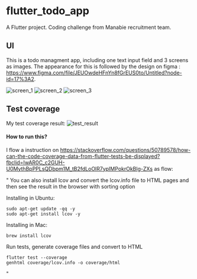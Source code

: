# flutter_todo_app

A Flutter project.
Coding challenge from Manabie recruitment team.

## UI
This is a todo managment app, including one text input field and 3 screens as images. The appearance for this is followed by the design on figma : https://www.figma.com/file/JEUOwdeHFnYn8fGrEUS0to/Untitled?node-id=17%3A2.

![screen_1](https://user-images.githubusercontent.com/66101016/111764534-e0735b00-88d5-11eb-997d-7ae0f20248ea.png)
![screen_2](https://user-images.githubusercontent.com/66101016/111764541-e23d1e80-88d5-11eb-8f6f-2a97b0a8fa90.png)
![screen_3](https://user-images.githubusercontent.com/66101016/111764546-e36e4b80-88d5-11eb-8556-1318e67c3d1f.png)



## Test coverage
My test coverage result: 
![test_result](https://user-images.githubusercontent.com/66101016/111763999-53c89d00-88d5-11eb-8093-942d5b1a0df1.png)

#### How to run this?
I flow a instruction on https://stackoverflow.com/questions/50789578/how-can-the-code-coverage-data-from-flutter-tests-be-displayed?fbclid=IwAR0C_c2GUH-U0MythBpPPLsQDbpm1M_tB2fdLoOlR7ypIMPokrOkBlg-ZXs as flow: 

"
You can also install lcov and convert the lcov.info file to HTML pages and then see the result in the browser with sorting option

Installing in Ubuntu:
```
sudo apt-get update -qq -y
sudo apt-get install lcov -y
```
Installing in Mac:
```
brew install lcov
```
Run tests, generate coverage files and convert to HTML
```
flutter test --coverage
genhtml coverage/lcov.info -o coverage/html
```
 "
 
 
 
